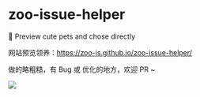 # zoo-issue-helper
🍭 Preview cute pets and chose directly

网站预览领养：https://zoo-js.github.io/zoo-issue-helper/

做的略粗糙，有 Bug 或 优化的地方，欢迎 PR ~

![](https://github.com/zoo-js/zoo/blob/main/assets/pets.png?raw=true)

